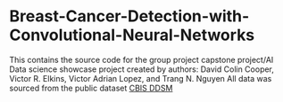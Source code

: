 # Breast-Cancer-Detection-with-Convolutional-Neural-Networks
This contains the source code for the group project capstone project/AI Data science showcase project created by authors: David Colin Cooper, Victor R. Elkins, Victor Adrian Lopez, and Trang N. Nguyen
All data was sourced from the public dataset [CBIS DDSM](https://www.google.com/url?sa=t&source=web&rct=j&opi=89978449&url=https://www.kaggle.com/datasets/awsaf49/cbis-ddsm-breast-cancer-image-dataset&ved=2ahUKEwiZ_c3kkKeNAxVoU6QEHeYKMSYQFnoECCIQAQ&usg=AOvVaw3uOC5MMXBwLR6L4Pypi3vY)
